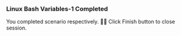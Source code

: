 ### Linux Bash Variables-1 Completed  
  
You completed scenario respectively. 👏🏻
Click Finish button to close session.  
